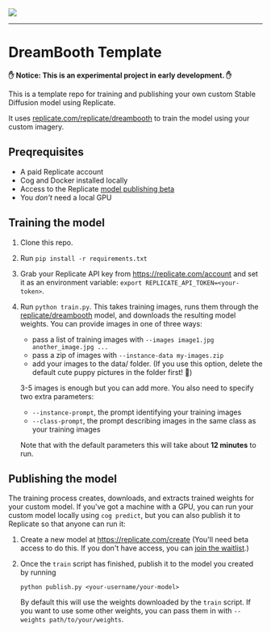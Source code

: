<img src="https://i.imgflip.com/70fpy9.jpg">

---

# DreamBooth Template

**✋ Notice: This is an experimental project in early development. ✋**

This is a template repo for training and publishing your own custom Stable Diffusion model using Replicate.

It uses [replicate.com/replicate/dreambooth](https://replicate.com/replicate/dreambooth) to train the model using your custom imagery.

## Preqrequisites

- A paid Replicate account
- Cog and Docker installed locally
- Access to the Replicate [model publishing beta](https://replicate.com/join)
- You _don't_ need a local GPU

## Training the model

1. Clone this repo.
1. Run `pip install -r requirements.txt`
1. Grab your Replicate API key from https://replicate.com/account and set it as an environment variable: `export REPLICATE_API_TOKEN=<your-token>`.
1. Run `python train.py`. This takes training images, runs them through the [replicate/dreambooth](https://replicate.com/replicate/dreambooth) model, and downloads the resulting model weights. You can provide images in one of three ways:

   - pass a list of training images with `--images image1.jpg another_image.jpg ...`
   - pass a zip of images with `--instance-data my-images.zip`
   - add your images to the data/ folder. (If you use this option, delete the default cute puppy pictures in the folder first! 🐾)

   3-5 images is enough but you can add more. You also need to specify two extra parameters:

   - `--instance-prompt`, the prompt identifying your training images
   - `--class-prompt`, the prompt describing images in the same class as your training images

   Note that with the default parameters this will take about **12 minutes** to run.

## Publishing the model

The training process creates, downloads, and extracts trained weights for your custom model. If you've got a machine with a GPU, you can run your custom model locally using `cog predict`, but you can also publish it to Replicate so that anyone can run it:

1. Create a new model at https://replicate.com/create (You'll need beta access to do this. If you don't have access, you can [join the waitlist](https://replicate.com/join).)
1. Once the `train` script has finished, publish it to the model you created by running

       python publish.py <your-username/your-model>

   By default this will use the weights downloaded by the `train` script. If you want to use some other weights, you can pass them in with `--weights path/to/your/weights`.
